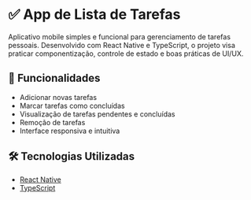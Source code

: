 # ✅ App de Lista de Tarefas

Aplicativo mobile simples e funcional para gerenciamento de tarefas pessoais. Desenvolvido com React Native e TypeScript, o projeto visa praticar componentização, controle de estado e boas práticas de UI/UX.

## 📱 Funcionalidades

- Adicionar novas tarefas
- Marcar tarefas como concluídas
- Visualização de tarefas pendentes e concluídas
- Remoção de tarefas
- Interface responsiva e intuitiva

## 🛠️ Tecnologias Utilizadas

- [React Native](https://reactnative.dev/)
- [TypeScript](https://www.typescriptlang.org/)
